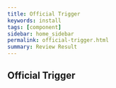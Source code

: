 ```yaml
---
title: Official Trigger
keywords: install
tags: [component]
sidebar: home_sidebar
permalink: official-trigger.html
summary: Review Result
---
```


## Official Trigger
